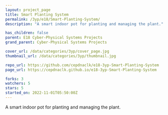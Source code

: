 ```yaml
---
layout: project_page
title: Smart Planting System
permalink: /3yp/e18/Smart-Planting-System/
description: "A smart indoor pot for planting and managing the plant."

has_children: false
parent: E18 Cyber-Physical Systems Projects
grand_parent: Cyber-Physical Systems Projects

cover_url: /data/categories/3yp/cover_page.jpg
thumbnail_url: /data/categories/3yp/thumbnail.jpg

repo_url: https://github.com/cepdnaclk/e18-3yp-Smart-Planting-System
page_url: https://cepdnaclk.github.io/e18-3yp-Smart-Planting-System

forks: 3
watchers: 5
stars: 5
started_on: 2022-11-01T05:50:00Z
---
```

A smart indoor pot for planting and managing the plant.

